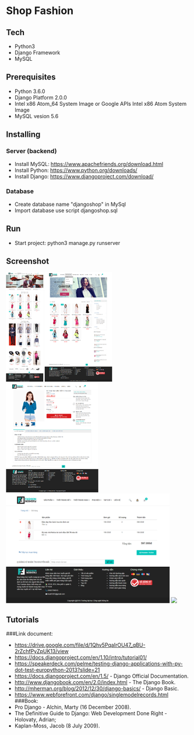 # Shop Fashion

## Tech
- Python3
- Django Framework
- MySQL

## Prerequisites
- Python 3.6.0
- Django Platform 2.0.0
- Intel x86 Atom_64 System Image or Google APIs Intel x86 Atom System Image
- MySQL vesion 5.6

## Installing
### Server (backend)
- Install MySQL: https://www.apachefriends.org/download.html
- Install Python: https://www.python.org/downloads/
- Install Django: https://www.djangoproject.com/download/
### Database
- Create database name "djangoshop" in MySql
- Import database use script djangoshop.sql

## Run
- Start project: python3 manage.py runserver

## Screenshot

<img src="/fashionshop/static/resources/design/Login Page.png?raw=true" height="300"> <img src="/fashionshop/static/resources/design/Menu.png?raw=true" height="300"> <img src="/fashionshop/static/resources/design/chitietsanpham.png?raw=true" height="300"> <img src="/fashionshop/static/resources/design/giohang.png?raw=true" height="300"> <img src="/fashionshop/static/resources/design/Thanh toán onlin.png?raw=true" height="300"> 

## Tutorials
###Link document: 
- https://drive.google.com/file/d/1Qhv5PqaIrOU47_qBU-2rZchfPyZpUK13/view
- https://docs.djangoproject.com/en/1.10/intro/tutorial01/
- https://speakerdeck.com/pelme/testing-django-applications-with-py-dot-test-europython-2013?slide=21
- https://docs.djangoproject.com/en/1.5/ - Django Official Documentation.
- http://www.djangobook.com/en/2.0/index.html - The Django Book.
- http://mherman.org/blog/2012/12/30/django-basics/ - Django Basic.
- https://www.webforefront.com/django/singlemodelrecords.html
###Book:
- Pro Django - Alchin, Marty (16 December 2008).
- The Definitive Guide to Django: Web Development Done Right - Holovaty, Adrian; 
- Kaplan-Moss, Jacob (8 July 2009).

